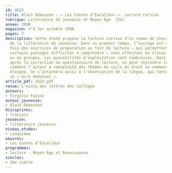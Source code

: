 ```yaml
---
id: 3625
title: Alain Demouzon : « Les Contes d’Excalibur ». Lecture cursive 
rubrique: Littérature de jeunesse et Moyen Âge  [5e]
annee: 1999
magazine: n°4 1er octobre 1999
pages: 7
description: Cette étude propose la lecture cursive d’un roman de chevalerie extrait
  de la littérature de jeunesse. Dans un premier temps, l’ouvrage est donné à lire.
  Puis des exercices de préparation au test de lecture – qui permettent aussi d’expliquer
  certains passages difficiles à comprendre – sont effectués en classe, à la maison
  ou en groupes. Les possibilités d’exploitation sont nombreuses. Dans un second temps,
  après la correction du questionnaire de lecture, on peut reprendre le roman et voir
  comment l’auteur a réexploité des thèmes du cycle du Graal ou comment il s’en est
  éloigné. On s’attachera aussi à l’observation de la langue, qui tente de calquer
  un « dire médiéval ».
article_pdf: 3625.pdf
revue: L’école des lettres des collèges
auteurs:
- Virginie Fauvin
auteur_jeunesse:
- Alain Demouzon
disciplines:
- français
jeunesse:
- littérature jeunesse
niveau_etudes:
- cinquième
oeuvres:
- Les Contes d’Excalibur
programmes:
- lecture - Moyen Âge et Renaissance
siecles:
- 20e siècle
---
```


